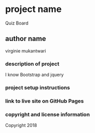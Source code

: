 # project  name
Quiz Board
 
 ## author name
 virginie mukantwari

 ### description of project
I know  Bootstrap and jquery

 ### project setup instructions

 ### link to live site on GitHub Pages


 ### copyright and license information
 Copyright 2018